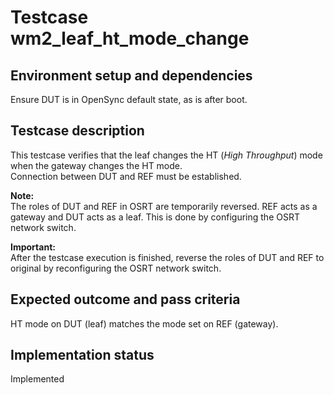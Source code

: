 # Testcase wm2_leaf_ht_mode_change

## Environment setup and dependencies

Ensure DUT is in OpenSync default state, as is after boot.

## Testcase description

This testcase verifies that the leaf changes the HT (_High Throughput_) mode when the gateway changes the HT
mode.\
Connection between DUT and REF must be established.

**Note:**\
The roles of DUT and REF in OSRT are temporarily reversed. REF acts as a gateway and DUT acts as a leaf. This
is done by configuring the OSRT network switch.

**Important:**\
After the testcase execution is finished, reverse the roles of DUT and REF to original by reconfiguring
the OSRT network switch.

## Expected outcome and pass criteria

HT mode on DUT (leaf) matches the mode set on REF (gateway).

## Implementation status

Implemented
